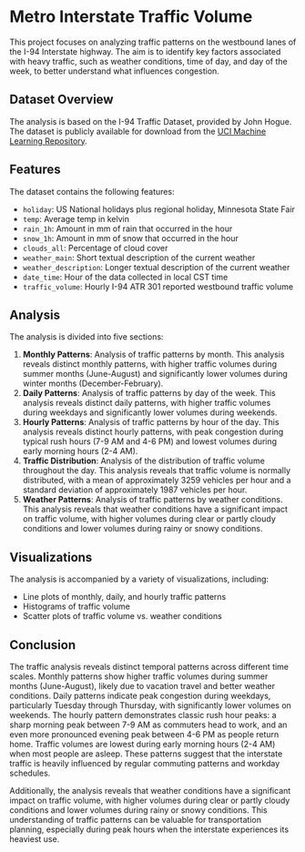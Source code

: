 # Metro Interstate Traffic Volume

This project focuses on analyzing traffic patterns on the westbound lanes of the I-94 Interstate highway. The aim is to identify key factors associated with heavy traffic, such as weather conditions, time of day, and day of the week, to better understand what influences congestion.

## Dataset Overview

The analysis is based on the I-94 Traffic Dataset, provided by John Hogue. The dataset is publicly available for download from the [UCI Machine Learning Repository](https://archive.ics.uci.edu/ml/index.php).

## Features

The dataset contains the following features:

- `holiday`: US National holidays plus regional holiday, Minnesota State Fair
- `temp`: Average temp in kelvin
- `rain_1h`: Amount in mm of rain that occurred in the hour
- `snow_1h`: Amount in mm of snow that occurred in the hour
- `clouds_all`: Percentage of cloud cover
- `weather_main`: Short textual description of the current weather
- `weather_description`: Longer textual description of the current weather
- `date_time`: Hour of the data collected in local CST time
- `traffic_volume`: Hourly I-94 ATR 301 reported westbound traffic volume

## Analysis

The analysis is divided into five sections:

1. **Monthly Patterns**: Analysis of traffic patterns by month. This analysis reveals distinct monthly patterns, with higher traffic volumes during summer months (June-August) and significantly lower volumes during winter months (December-February).
2. **Daily Patterns**: Analysis of traffic patterns by day of the week. This analysis reveals distinct daily patterns, with higher traffic volumes during weekdays and significantly lower volumes during weekends.
3. **Hourly Patterns**: Analysis of traffic patterns by hour of the day. This analysis reveals distinct hourly patterns, with peak congestion during typical rush hours (7-9 AM and 4-6 PM) and lowest volumes during early morning hours (2-4 AM).
4. **Traffic Distribution**: Analysis of the distribution of traffic volume throughout the day. This analysis reveals that traffic volume is normally distributed, with a mean of approximately 3259 vehicles per hour and a standard deviation of approximately 1987 vehicles per hour.
5. **Weather Patterns**: Analysis of traffic patterns by weather conditions. This analysis reveals that weather conditions have a significant impact on traffic volume, with higher volumes during clear or partly cloudy conditions and lower volumes during rainy or snowy conditions.

## Visualizations

The analysis is accompanied by a variety of visualizations, including:

- Line plots of monthly, daily, and hourly traffic patterns
- Histograms of traffic volume
- Scatter plots of traffic volume vs. weather conditions

## Conclusion

The traffic analysis reveals distinct temporal patterns across different time scales. Monthly patterns show higher traffic volumes during summer months (June-August), likely due to vacation travel and better weather conditions. Daily patterns indicate peak congestion during weekdays, particularly Tuesday through Thursday, with significantly lower volumes on weekends. The hourly pattern demonstrates classic rush hour peaks: a sharp morning peak between 7-9 AM as commuters head to work, and an even more pronounced evening peak between 4-6 PM as people return home. Traffic volumes are lowest during early morning hours (2-4 AM) when most people are asleep. These patterns suggest that the interstate traffic is heavily influenced by regular commuting patterns and workday schedules.

Additionally, the analysis reveals that weather conditions have a significant impact on traffic volume, with higher volumes during clear or partly cloudy conditions and lower volumes during rainy or snowy conditions. This understanding of traffic patterns can be valuable for transportation planning, especially during peak hours when the interstate experiences its heaviest use.
